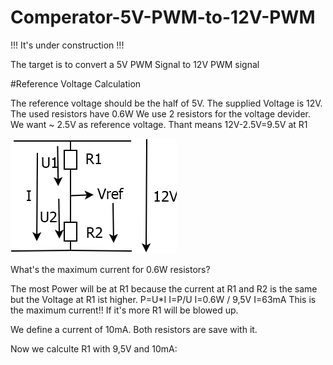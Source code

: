 # Comperator-5V-PWM-to-12V-PWM

!!! It's under construction !!!

The target is to convert a 5V PWM Signal to 12V PWM signal


#Reference Voltage Calculation

The reference voltage should be the half of 5V.
The supplied Voltage is 12V.
The used resistors have 0.6W
We use 2 resistors for the voltage devider.
We want ~ 2.5V as reference voltage. Thant means 12V-2.5V=9.5V at R1

![the circuit](https://github.com/InTheCar/Comperator-5V-PWM-to-12V-PWM/blob/main/pictures/Reference%20Voltage.png)

What's the maximum current for 0.6W resistors?

The most Power will be at R1 because the current at R1 and R2 is the same but the Voltage at R1 ist higher.
P=U*I
I=P/U
I=0.6W / 9,5V
I=63mA
This is the maximum current!! If it's more R1 will be blowed up.

We define a current of 10mA. Both resistors are save with it.

Now we calculte R1 with 9,5V and 10mA:





